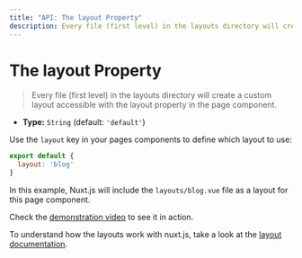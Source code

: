 ```yaml
---
title: "API: The layout Property"
description: Every file (first level) in the layouts directory will create a custom layout accessible with the layout property in the page component.
---
```


# The layout Property

> Every file (first level) in the layouts directory will create a custom layout accessible with the layout property in the page component.

- **Type:** `String` (default: `'default'`)

Use the `layout` key in your pages components to define which layout to use:

```js
export default {
  layout: 'blog'
}
```

In this example, Nuxt.js will include the `layouts/blog.vue` file as a layout for this page component.

Check the [demonstration video](https://www.youtube.com/watch?v=YOKnSTp7d38) to see it in action.

To understand how the layouts work with nuxt.js, take a look at the [layout documentation](/guide/views#layouts).
